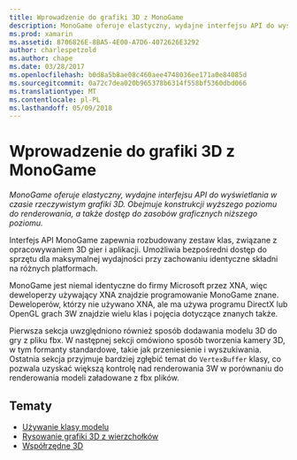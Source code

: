 ```yaml
---
title: Wprowadzenie do grafiki 3D z MonoGame
description: MonoGame oferuje elastyczny, wydajne interfejsu API do wyświetlania w czasie rzeczywistym grafiki 3D. Obejmuje konstrukcji wyższego poziomu do renderowania, a także dostęp do zasobów graficznych niższego poziomu.
ms.prod: xamarin
ms.assetid: 8706826E-8BA5-4E00-A7D6-4072626E3292
author: charlespetzold
ms.author: chape
ms.date: 03/28/2017
ms.openlocfilehash: b0d8a5b8ae08c460aee4748036ee171a0e84085d
ms.sourcegitcommit: 0a72c7dea020b965378b6314f558bf5360dbd066
ms.translationtype: MT
ms.contentlocale: pl-PL
ms.lasthandoff: 05/09/2018
---
```

# <a name="introduction-to-3d-graphics-with-monogame"></a>Wprowadzenie do grafiki 3D z MonoGame

_MonoGame oferuje elastyczny, wydajne interfejsu API do wyświetlania w czasie rzeczywistym grafiki 3D. Obejmuje konstrukcji wyższego poziomu do renderowania, a także dostęp do zasobów graficznych niższego poziomu._

Interfejs API MonoGame zapewnia rozbudowany zestaw klas, związane z opracowywaniem 3D gier i aplikacji. Umożliwia bezpośredni dostęp do sprzętu dla maksymalnej wydajności przy zachowaniu identyczne składni na różnych platformach.

MonoGame jest niemal identyczne do firmy Microsoft przez XNA, więc deweloperzy używający XNA znajdzie programowanie MonoGame znane. Deweloperów, którzy nie używano XNA, ale ma używa programu DirectX lub OpenGL grach 3W znajdzie wielu klas i pojęcia dotyczące znanych także.

Pierwsza sekcja uwzględniono również sposób dodawania modelu 3D do gry z pliku fbx. W następnej sekcji omówiono sposób tworzenia kamery 3D, w tym formanty standardowe, takie jak przeniesienie i wyszukiwania. Ostatnia sekcja przyjmuje bardziej zgłębić temat do `VertexBuffer` klasy, co pozwala uzyskać większą kontrolę nad renderowania 3W w porównaniu do renderowania modeli załadowane z fbx plików.


## <a name="topics"></a>Tematy

- [Używanie klasy modelu](~/graphics-games/monogame/3d/part1.md)
- [Rysowanie grafiki 3D z wierzchołków](~/graphics-games/monogame/3d/part2.md)
- [Współrzędne 3D](~/graphics-games/monogame/3d/part3.md)
